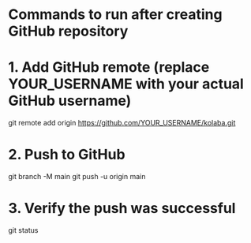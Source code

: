 # Commands to run after creating GitHub repository

# 1. Add GitHub remote (replace YOUR_USERNAME with your actual GitHub username)
git remote add origin https://github.com/YOUR_USERNAME/kolaba.git

# 2. Push to GitHub
git branch -M main
git push -u origin main

# 3. Verify the push was successful
git status
